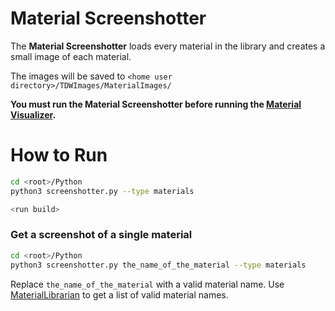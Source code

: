 # Material Screenshotter

The **Material Screenshotter** loads every material in the library and creates a small image of each material.

The images will be saved to `<home user directory>/TDWImages/MaterialImages/`

**You must run the  Material Screenshotter before running the [Material Visualizer](https://github.com/threedworld-mit/tdw_visualizers).**

# How to Run

```bash
cd <root>/Python
python3 screenshotter.py --type materials
```

```bash
<run build>
```

### Get a screenshot of a single material

```bash
cd <root>/Python
python3 screenshotter.py the_name_of_the_material --type materials
```

Replace `the_name_of_the_material` with a valid material name. Use [MaterialLibrarian](../Python/librarian/material_librarian.md) to get a list of valid material names.
